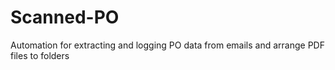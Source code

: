 # Scanned-PO
Automation for extracting and logging PO data from emails and arrange PDF files to folders
